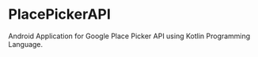 # PlacePickerAPI
Android Application for Google Place Picker API using Kotlin Programming Language.
